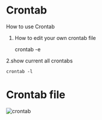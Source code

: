 # Crontab
How to use Crontab

1. How to edit your own crontab file

    crontab -e
    
2.show current all crontabs
    
    crontab -l
    
 # Crontab file
 
![crontab](https://user-images.githubusercontent.com/47558327/145251444-8d1ef4ea-491d-4ce5-9839-e2cc025336fb.png)


